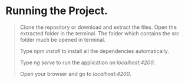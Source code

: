 # Running the Project.
>Clone the repository or download and extract the files.
>Open the extracted folder in the terminal. The folder which contains the src folder much be opened in terminal.
>
>Type *npm install* to install all the dependencies automatically.
>
>Type *ng serve* to run the application on *localhost:4200*.
>
>Open your browser and go to *localhost:4200*.
